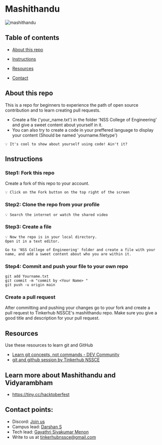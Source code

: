 # Mashithandu

![mashithandu](https://github.com/tinkerhub-org/mashithandu/blob/main/resources/rajesh-mashithandu.jpg)


## Table of contents

- [About this repo](#about-this-repo)
- [Instructions](#instructions)

- [Resources](#resources)
- [Contact](#Contact-points)

## About this repo 

This is a repo for beginners to experience the path of open source contribution and to learn creating pull requests.
- Create a file ('your_name.txt') in the folder 'NSS College of Engineering' and give a sweet content about yourself in it.
- You can also try to create a code in your preffered language to display your content (Should be named 'yourname.filetype')

``` 
💡 It's cool to show about yourself using code! Ain't it?
```
  
## Instructions

###  Step1: Fork this repo
Create a fork of this repo to your account.
``` 
💡 Click on the Fork button on the top right of the screen
```

### Step2: Clone the repo from your profile

```
💡 Search the internet or watch the shared video
```

### Step3: Create a file

```
💡 Now the repo is in your local directory.
Open it in a text editor. 
```
```
Go to 'NSS College of Engineering' folder and create a file with your name, and add a sweet content about who you are within it.
```

### Step4: Commit and push your file to your own repo

```
git add Yourname.txt
git commit -m "commit by <Your Name> "
git push -u origin main
```

### Create a pull request

After committing and pushing your changes go to your fork and create a pull request to Tinkerhub NSSCE's mashithandu repo. Make sure you give a good title and description for your pull request.

## Resources

Use these resources to learn git and GitHub

- [Learn git concepts, not commands - DEV Community](https://dev.to/unseenwizzard/learn-git-concepts-not-commands-4gjc)
- [git and github session by Tinkerhub NSSCE](https://www.youtube.com/watch?v=HuKskPmxhy8&t=2s)


## Learn more about Mashithandu and Vidyarambham
- https://tiny.cc/hacktoberfest


## Contact points:
- Discord: [Join us](https://discord.gg/K3S9u42FKN)
- Campus lead: [Darshan S](https://wa.me/917736594345) 
- Tech lead: [Gayathri Sivakumar Menon](https://wa.me/919207853788)
- Write to us at tinkerhubnssce@gmail.com
